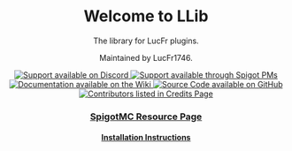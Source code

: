 <div align="center">

# Welcome to LLib

The library for LucFr plugins.

Maintained by LucFr1746.

<a href="#">
    <img src="https://img.shields.io/badge/Chat%20%2F%20Support-on%20Discord-skyblue?style=for-the-badge&logo=discord&logoColor=white" alt="Support available on Discord">
</a>

<a href="#">
    <img src="https://img.shields.io/badge/Chat%20%2F%20Support-Spigot%20PM-skyblue?style=for-the-badge&logo=googlemessages" alt="Support available through Spigot PMs">
</a>

<br>
    <a href="https://github.com/LucFr1746/LLib/wiki">
        <img src="https://img.shields.io/badge/Documentation-on%20Wiki-skyblue?style=for-the-badge&logo=wikipedia" alt="Documentation available on the Wiki">
    </a>
    <a href="https://github.com/LucFr1746/LLib">
        <img src="https://img.shields.io/badge/Source%20Code-on%20GitHub-skyblue?style=for-the-badge&logo=github" alt="Source Code available on GitHub">
    </a>
<br/>

<a href="#">
    <img src="https://img.shields.io/badge/Contributors-View%20Credits-skyblue?style=for-the-badge" alt="Contributors listed in Credits Page">
</a>

### [SpigotMC Resource Page](#)
#### [Installation Instructions](#)
</div>